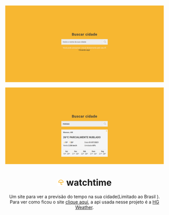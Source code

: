 <p align="center">
<img src="./assets/img/screenshot1.png" alt="watchtime - screenshot">
</p>
<p align="center">
<img src="./assets/img/screenshot.png" alt="watchtime - screenshot">
</p>
<h1 align="center"><img src="./assets/img/logo.svg" width="22px" height:="22cdpx"> watchtime</h1>
<p align="center">
Um site para ver a previsão do tempo na sua cidade(Limitado ao Brasil ). Para ver como ficou o site <a href="https://lucasfernandodev.github.io/watchtime/">clique aqui</a>, a api usada nesse projeto é a <a href="https://console.hgbrasil.com/documentation/weather">HG Weather</a>.
</p>
